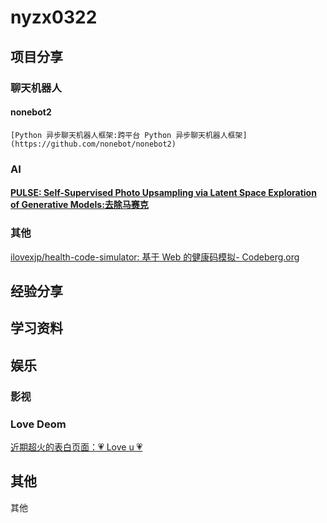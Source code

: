 # nyzx0322
## 项目分享
### 聊天机器人
#### nonebot2
    [Python 异步聊天机器人框架:跨平台 Python 异步聊天机器人框架](https://github.com/nonebot/nonebot2)
    
    
### AI
#### [PULSE: Self-Supervised Photo Upsampling via Latent Space Exploration of Generative Models:去除马赛克](https://github.com/adamian98/pulse)  




### 其他
  [ilovexjp/health-code-simulator: 基于 Web 的健康码模拟- Codeberg.org](https://codeberg.org/ilovexjp/health-code-simulator)  

## 经验分享



## 学习资料



## 娱乐
### 影视


### Love Deom
  [近期超火的表白页面：💗 Love u 💗](https://nyzx0322.github.io/nyzx0322/demo/love.html "修改版")  



## 其他
  其他


